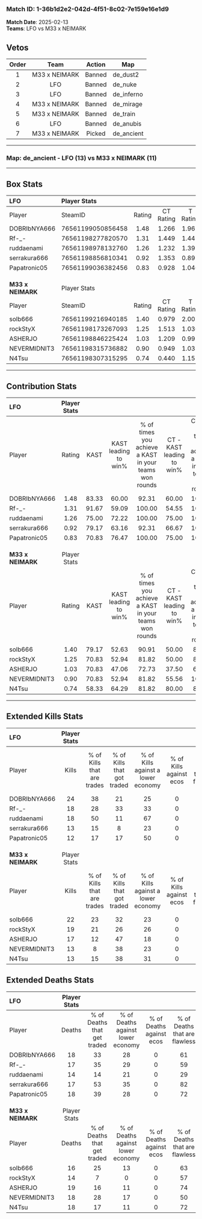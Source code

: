 ### Match ID: 1-36b1d2e2-042d-4f51-8c02-7e159e16e1d9  
**Match Date**: 2025-02-13  
**Teams**: LFO vs M33 x NEIMARK  

## Vetos  

| Order | Team | Action | Map |
| :---: | :--: | :----: | --- |
| 1 | M33 x NEIMARK | Banned | de_dust2 |
| 2 | LFO | Banned | de_nuke |
| 3 | LFO | Banned | de_inferno |
| 4 | M33 x NEIMARK | Banned | de_mirage |
| 5 | M33 x NEIMARK | Banned | de_train |
| 6 | LFO | Banned | de_anubis |
| 7 | M33 x NEIMARK | Picked | de_ancient |

---  

### **Map**: de_ancient - LFO (13) vs M33 x NEIMARK (11)  
---  

## Box Stats  

| **LFO**           | Player Stats      |        |           |          |       |       |       |         |        |      |     |
| :- | :- | :-: | :-: | :-: | :-: | :-: | :-: | :-: | :-: | :-: | :-: |
| Player            | SteamID           | Rating | CT Rating | T Rating | KAST  |  ADR  | Kills | Assists | Deaths | K/D  | HS% |
| DOBRIbNYA666      | 76561199050856458 |  1.48  |   1.266   |  1.962   | 83.33 | 100.4 |  24   |    6    |   18   | 1.33 | 62  |
| Rf-_-             | 76561198277820570 |  1.31  |   1.449   |  1.447   | 91.67 | 87.0  |  18   |    8    |   17   | 1.06 | 77  |
| ruddaenami        | 76561198978132760 |  1.26  |   1.232   |  1.391   | 75.00 | 89.0  |  18   |    6    |   14   | 1.29 | 33  |
| serrakura666      | 76561198856810341 |  0.92  |   1.353   |  0.897   | 79.17 | 57.0  |  13   |    2    |   17   | 0.76 | 38  |
| Papatronic05      | 76561199036382456 |  0.83  |   0.928   |  1.046   | 70.83 | 62.4  |  12   |    4    |   18   | 0.67 | 66  |
|                   |                   |        |           |          |       |       |       |         |        |      |     |
|                   |                   |        |           |          |       |       |       |         |        |      |     |
|                   |                   |        |           |          |       |       |       |         |        |      |     |
| **M33 x NEIMARK** | Player Stats      |        |           |          |       |       |       |         |        |      |     |
| Player            | SteamID           | Rating | CT Rating | T Rating | KAST  |  ADR  | Kills | Assists | Deaths | K/D  | HS% |
| solb666           | 76561199216940185 |  1.40  |   0.979   |  2.007   | 79.17 | 94.5  |  22   |    6    |   16   | 1.38 | 59  |
| rockStyX          | 76561198173267093 |  1.25  |   1.513   |  1.036   | 70.83 | 88.6  |  19   |    4    |   14   | 1.36 | 63  |
| ASHERJO           | 76561198846225424 |  1.03  |   1.209   |  0.992   | 70.83 | 78.4  |  17   |    3    |   19   | 0.89 | 52  |
| NEVERMIDNIT3      | 76561198315736882 |  0.90  |   0.949   |  1.033   | 70.83 | 70.3  |  13   |    7    |   18   | 0.72 | 61  |
| N4Tsu             | 76561198307315295 |  0.74  |   0.440   |  1.155   | 58.33 | 53.2  |  13   |    3    |   18   | 0.72 | 38  |
---  

## Contribution Stats  

| **LFO**           | Player Stats |       |                      |                                                        |                           |                                                             |                          |                                                            |
| :- | :-: | :-: | :-: | :-: | :-: | :-: | :-: | :-: |
| Player            |    Rating    | KAST  | KAST leading to win% | % of times you achieve a KAST in your teams won rounds | CT - KAST leading to win% | CT - % of times you achieve a KAST in your teams won rounds | T - KAST leading to win% | T - % of times you achieve a KAST in your teams won rounds |
| DOBRIbNYA666      |     1.48     | 83.33 |        60.00         |                         92.31                          |           60.00           |                           100.00                            |          60.00           |                           85.71                            |
| Rf-_-             |     1.31     | 91.67 |        59.09         |                         100.00                         |           54.55           |                           100.00                            |          63.64           |                           100.00                           |
| ruddaenami        |     1.26     | 75.00 |        72.22         |                         100.00                         |           75.00           |                           100.00                            |          70.00           |                           100.00                           |
| serrakura666      |     0.92     | 79.17 |        63.16         |                         92.31                          |           66.67           |                           100.00                            |          60.00           |                           85.71                            |
| Papatronic05      |     0.83     | 70.83 |        76.47         |                         100.00                         |           75.00           |                           100.00                            |          77.78           |                           100.00                           |
|                   |              |       |                      |                                                        |                           |                                                             |                          |                                                            |
|                   |              |       |                      |                                                        |                           |                                                             |                          |                                                            |
|                   |              |       |                      |                                                        |                           |                                                             |                          |                                                            |
| **M33 x NEIMARK** | Player Stats |       |                      |                                                        |                           |                                                             |                          |                                                            |
| Player            |    Rating    | KAST  | KAST leading to win% | % of times you achieve a KAST in your teams won rounds | CT - KAST leading to win% | CT - % of times you achieve a KAST in your teams won rounds | T - KAST leading to win% | T - % of times you achieve a KAST in your teams won rounds |
| solb666           |     1.40     | 79.17 |        52.63         |                         90.91                          |           50.00           |                            80.00                            |          54.55           |                           100.00                           |
| rockStyX          |     1.25     | 70.83 |        52.94         |                         81.82                          |           50.00           |                            80.00                            |          55.56           |                           83.33                            |
| ASHERJO           |     1.03     | 70.83 |        47.06         |                         72.73                          |           37.50           |                            60.00                            |          55.56           |                           83.33                            |
| NEVERMIDNIT3      |     0.90     | 70.83 |        52.94         |                         81.82                          |           55.56           |                           100.00                            |          50.00           |                           66.67                            |
| N4Tsu             |     0.74     | 58.33 |        64.29         |                         81.82                          |           80.00           |                            80.00                            |          55.56           |                           83.33                            |
---  

## Extended Kills Stats  

| **LFO**           | Player Stats |                            |                            |                                    |                         |                              |                                 |                                       |                    |           |
| :- | :-: | :-: | :-: | :-: | :-: | :-: | :-: | :-: | :-: | :-: |
| Player            |    Kills     | % of Kills that are trades | % of Kills that got traded | % of Kills against a lower economy | % of Kills against ecos | % of Kills that are flawless | % of Kills that are close duels | % of Kills that are assisted by flash | Pistol Round Kills | AWP Kills |
| DOBRIbNYA666      |      24      |             38             |             21             |                 25                 |            0            |              58              |                0                |                   4                   |         7          |     0     |
| Rf-_-             |      18      |             28             |             33             |                 33                 |            0            |              67              |                6                |                   0                   |         0          |     0     |
| ruddaenami        |      18      |             50             |             11             |                 67                 |            0            |              44              |               11                |                   0                   |         1          |     0     |
| serrakura666      |      13      |             15             |             8              |                 23                 |            0            |              77              |                0                |                   0                   |         2          |     6     |
| Papatronic05      |      12      |             17             |             17             |                 50                 |            0            |              67              |                8                |                   0                   |         0          |     0     |
|                   |              |                            |                            |                                    |                         |                              |                                 |                                       |                    |           |
|                   |              |                            |                            |                                    |                         |                              |                                 |                                       |                    |           |
|                   |              |                            |                            |                                    |                         |                              |                                 |                                       |                    |           |
| **M33 x NEIMARK** | Player Stats |                            |                            |                                    |                         |                              |                                 |                                       |                    |           |
| Player            |    Kills     | % of Kills that are trades | % of Kills that got traded | % of Kills against a lower economy | % of Kills against ecos | % of Kills that are flawless | % of Kills that are close duels | % of Kills that are assisted by flash | Pistol Round Kills | AWP Kills |
| solb666           |      22      |             23             |             32             |                 23                 |            0            |              64              |                5                |                   9                   |         1          |     0     |
| rockStyX          |      19      |             21             |             26             |                 26                 |            0            |              68              |                0                |                   0                   |         0          |     0     |
| ASHERJO           |      17      |             12             |             47             |                 18                 |            0            |              53              |                6                |                  18                   |         0          |     0     |
| NEVERMIDNIT3      |      13      |             8              |             38             |                 23                 |            0            |              77              |               15                |                   8                   |         2          |     0     |
| N4Tsu             |      13      |             15             |             38             |                 31                 |            0            |              46              |                8                |                   8                   |         2          |     6     |
## Extended Deaths Stats  

| **LFO**           | Player Stats |                             |                                   |                          |                               |                            |                           |               |
| :- | :-: | :-: | :-: | :-: | :-: | :-: | :-: | :-: |
| Player            |    Deaths    | % of Deaths that get traded | % of Deaths against lower economy | % of Deaths against ecos | % of Deaths that are flawless | % of Deaths that are close | % of Deaths while blinded | Deaths to AWP |
| DOBRIbNYA666      |      18      |             33              |                28                 |            0             |              61               |             0              |            11             |       1       |
| Rf-_-             |      17      |             35              |                29                 |            0             |              59               |             12             |             6             |       0       |
| ruddaenami        |      14      |             14              |                21                 |            0             |              29               |             14             |             7             |       2       |
| serrakura666      |      17      |             53              |                35                 |            0             |              82               |             6              |            12             |       3       |
| Papatronic05      |      18      |             39              |                28                 |            0             |              72               |             0              |             6             |       0       |
|                   |              |                             |                                   |                          |                               |                            |                           |               |
|                   |              |                             |                                   |                          |                               |                            |                           |               |
|                   |              |                             |                                   |                          |                               |                            |                           |               |
| **M33 x NEIMARK** | Player Stats |                             |                                   |                          |                               |                            |                           |               |
| Player            |    Deaths    | % of Deaths that get traded | % of Deaths against lower economy | % of Deaths against ecos | % of Deaths that are flawless | % of Deaths that are close | % of Deaths while blinded | Deaths to AWP |
| solb666           |      16      |             25              |                13                 |            0             |              63               |             6              |             0             |       0       |
| rockStyX          |      14      |              7              |                 0                 |            0             |              57               |             14             |             7             |       2       |
| ASHERJO           |      19      |             16              |                11                 |            0             |              74               |             0              |             0             |       4       |
| NEVERMIDNIT3      |      18      |             28              |                17                 |            0             |              50               |             0              |             0             |       0       |
| N4Tsu             |      18      |             17              |                11                 |            0             |              72               |             6              |             0             |       0       |
